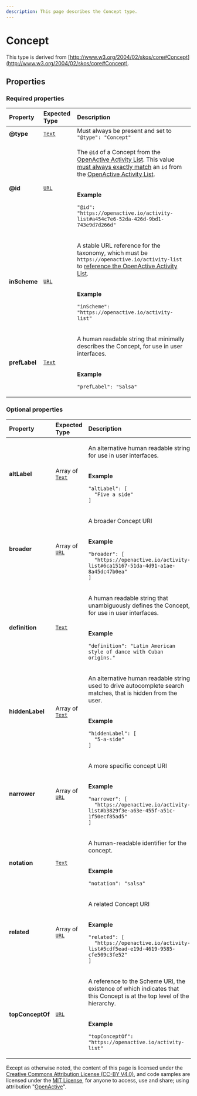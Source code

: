 ```yaml
---
description: This page describes the Concept type.
---
```


# Concept

This type is derived from [http://www.w3.org/2004/02/skos/core#Concept](http://www.w3.org/2004/02/skos/core#Concept).

## **Properties**

### **Required properties**
    
<table>
  <thead>
    <tr>
      <th style="text-align:left">Property</th>
      <th style="text-align:left">Expected Type</th>
      <th style="text-align:left">Description</th>
    </tr>
  </thead>
  <tbody>
    <tr>
      <td style="text-align:left"><b>@type</b></td>
      <td style="text-align:left">
        <a href="https://schema.org/Text"><code>Text</code></a>
      </td>
      <td style="text-align:left">
        Must always be present and set to <code>"@type": "Concept"</code>
      </td>
    </tr>
    <tr>
      <td style="text-align:left"><b>@id</b></td>
      <td style="text-align:left">
        <a href="https://schema.org/URL"><code>URL</code></a>
      </td>
      <td style="text-align:left">
        <p>The <code>@id</code> of a Concept from the <a href="https://github.com/openactive/activity-list">OpenActive Activity List</a>. This value <a href="https://developer.openactive.io/publishing-data/activity-list-references">must always exactly match</a> an <code>id</code> from the <a href="https://github.com/openactive/activity-list">OpenActive Activity List</a>.</p><p></br><b>Example</b></p><p><code>"@id": "https://openactive.io/activity-list#a454c7e6-52da-426d-9bd1-743e9d7d266d"</code></p>
      </td>
    </tr>
    <tr>
      <td style="text-align:left"><b>inScheme</b></td>
      <td style="text-align:left">
        <a href="https://schema.org/URL"><code>URL</code></a>
      </td>
      <td style="text-align:left">
        <p>A stable URL reference for the taxonomy, which must be <code>https://openactive.io/activity-list</code> to <a href="https://developer.openactive.io/publishing-data/activity-list-references">reference the OpenActive Activity List</a>.</p><p></br><b>Example</b></p><p><code>"inScheme": "https://openactive.io/activity-list"</code></p>
      </td>
    </tr>
    <tr>
      <td style="text-align:left"><b>prefLabel</b></td>
      <td style="text-align:left">
        <a href="https://schema.org/Text"><code>Text</code></a>
      </td>
      <td style="text-align:left">
        <p>A human readable string that minimally describes the Concept, for use in user interfaces.</p><p></br><b>Example</b></p><p><code>"prefLabel": "Salsa"</code></p>
      </td>
    </tr>
  </tbody>
</table>


### **Optional properties**
    
<table>
  <thead>
    <tr>
      <th style="text-align:left">Property</th>
      <th style="text-align:left">Expected Type</th>
      <th style="text-align:left">Description</th>
    </tr>
  </thead>
  <tbody>
    <tr>
      <td style="text-align:left"><b>altLabel</b></td>
      <td style="text-align:left">
        Array of <a href="https://schema.org/Text"><code>Text</code></a>
      </td>
      <td style="text-align:left">
        <p>An alternative human readable string for use in user interfaces.</p><p></br><b>Example</b></p><p><code>"altLabel": [<br/>&nbsp;&nbsp;&quot;Five&nbsp;a&nbsp;side&quot;<br/>]</code></p>
      </td>
    </tr>
    <tr>
      <td style="text-align:left"><b>broader</b></td>
      <td style="text-align:left">
        Array of <a href="https://schema.org/URL"><code>URL</code></a>
      </td>
      <td style="text-align:left">
        <p>A broader Concept URI</p><p></br><b>Example</b></p><p><code>"broader": [<br/>&nbsp;&nbsp;&quot;https://openactive.io/activity-list#6ca15167-51da-4d91-a1ae-8a45dc47b0ea&quot;<br/>]</code></p>
      </td>
    </tr>
    <tr>
      <td style="text-align:left"><b>definition</b></td>
      <td style="text-align:left">
        <a href="https://schema.org/Text"><code>Text</code></a>
      </td>
      <td style="text-align:left">
        <p>A human readable string that unambiguously defines the Concept, for use in user interfaces.</p><p></br><b>Example</b></p><p><code>"definition": "Latin American style of dance with Cuban origins."</code></p>
      </td>
    </tr>
    <tr>
      <td style="text-align:left"><b>hiddenLabel</b></td>
      <td style="text-align:left">
        Array of <a href="https://schema.org/Text"><code>Text</code></a>
      </td>
      <td style="text-align:left">
        <p>An alternative human readable string used to drive autocomplete search matches, that is hidden from the user.</p><p></br><b>Example</b></p><p><code>"hiddenLabel": [<br/>&nbsp;&nbsp;&quot;5-a-side&quot;<br/>]</code></p>
      </td>
    </tr>
    <tr>
      <td style="text-align:left"><b>narrower</b></td>
      <td style="text-align:left">
        Array of <a href="https://schema.org/URL"><code>URL</code></a>
      </td>
      <td style="text-align:left">
        <p>A more specific concept URI</p><p></br><b>Example</b></p><p><code>"narrower": [<br/>&nbsp;&nbsp;&quot;https://openactive.io/activity-list#b3829f3e-a63e-455f-a51c-1f50ecf85ad5&quot;<br/>]</code></p>
      </td>
    </tr>
    <tr>
      <td style="text-align:left"><b>notation</b></td>
      <td style="text-align:left">
        <a href="https://schema.org/Text"><code>Text</code></a>
      </td>
      <td style="text-align:left">
        <p>A human-readable identifier for the concept.</p><p></br><b>Example</b></p><p><code>"notation": "salsa"</code></p>
      </td>
    </tr>
    <tr>
      <td style="text-align:left"><b>related</b></td>
      <td style="text-align:left">
        Array of <a href="https://schema.org/URL"><code>URL</code></a>
      </td>
      <td style="text-align:left">
        <p>A related Concept URI</p><p></br><b>Example</b></p><p><code>"related": [<br/>&nbsp;&nbsp;&quot;https://openactive.io/activity-list#5cdf5ead-e19d-4619-9585-cfe509c3fe52&quot;<br/>]</code></p>
      </td>
    </tr>
    <tr>
      <td style="text-align:left"><b>topConceptOf</b></td>
      <td style="text-align:left">
        <a href="https://schema.org/URL"><code>URL</code></a>
      </td>
      <td style="text-align:left">
        <p>A reference to the Scheme URI, the existence of which indicates that this Concept is at the top level of the hierarchy.</p><p></br><b>Example</b></p><p><code>"topConceptOf": "https://openactive.io/activity-list"</code></p>
      </td>
    </tr>
  </tbody>
</table>






Except as otherwise noted, the content of this page is licensed under the [Creative Commons Attribution License (CC-BY V4.0)](https://creativecommons.org/licenses/by/4.0/), and code samples are licensed under the [MIT License](https://opensource.org/licenses/MIT), for anyone to access, use and share; using attribution "[OpenActive](https://www.openactive.io/)".
